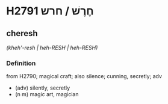 # H2791 חֶרֶשׁ / חרש

## cheresh

_(kheh'-resh | heh-RESH | heh-RESH)_

### Definition

from H2790; magical craft; also silence; cunning, secretly; adv

- (adv) silently, secretly
- (n m) magic art, magician
